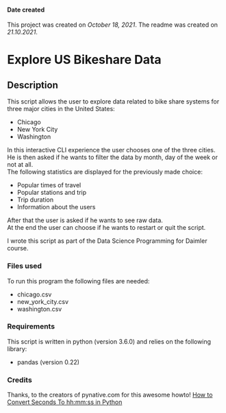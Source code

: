 #### Date created

This project was created on *October 18, 2021*.
The readme was created on *21.10.2021*.

# Explore US Bikeshare Data

## Description

This script allows the user to explore data related to bike share systems for three major cities in the United States: 

- Chicago
- New York City
- Washington

In this interactive CLI experience the user chooses one of the three cities. He is then asked if he wants to filter the data by month, day of the week or not at all.  
The following statistics are displayed for the previously made choice: 

- Popular times of travel
- Popular stations and trip
- Trip duration
- Information about the users  

After that the user is asked if he wants to see raw data.  
At the end the user can choose if he wants to restart or quit the script.  

I wrote this script as part of the Data Science Programming for Daimler course.  

### Files used

To run this program the following files are needed:
* chicago.csv
* new_york_city.csv
* washington.csv   

### Requirements

This script is written in python (version 3.6.0) and relies on the following library: 
* pandas (version 0.22) 

### Credits
Thanks, to the creators of pynative.com for this awesome howto! [How to Convert Seconds To hh:mm:ss in Python](https://pynative.com/python-convert-seconds-to-hhmmss/)
